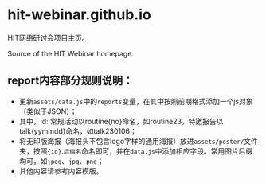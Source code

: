 # hit-webinar.github.io

HIT网络研讨会项目主页。

Source of the HIT Webinar homepage.

## report内容部分规则说明：
* 更新`assets/data.js`中的`reports`变量，在其中按照前期格式添加一个js对象（类似于JSON）；
* 其中，id: 常规活动以routine{no}命名，如routine23。特邀报告以talk{yymmdd}命名，如talk230106；
* 将无印版海报（海报头不包含logo字样的通用海报）放进`assets/poster/`文件夹，按照`{id}`.`后缀名`命名即可，并在`data.js`中添加相应字段。常用图片后缀均可，如`jpeg`、`jpg`、`png`；
* 其他内容请参考内容模版。

